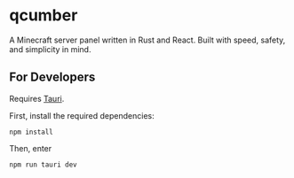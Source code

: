 # qcumber
A Minecraft server panel written in Rust and React. Built with speed, safety, and simplicity in mind.

## For Developers
Requires [Tauri](https://tauri.app/). 

First, install the required dependencies:
```
npm install
```
Then, enter
```
npm run tauri dev
```
